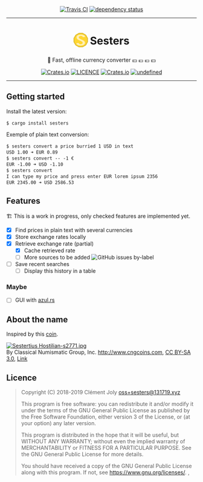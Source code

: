 <p align="center">
<a href="https://travis-ci.com/cljoly/sesters/master"><img src="https://img.shields.io/travis/com/cljoly/sesters.svg" alt="Travis CI" /></a> <a href="https://deps.rs/repo/github/cljoly/sesters"><img src="https://deps.rs/repo/github/cljoly/sesters/status.svg" alt="dependency status" /></a>
</p>

<div id="home-anchor"></div>

*************************************

<div align="center">

<h1 alig="center">
  <sub>
  <img
       src="https://raw.githubusercontent.com/cljoly/sesters/master/logo.png"
       height="38"
       width="38"
       >
  </sub>
  Sesters
</h1>

💱 Fast, offline currency converter 💴 💷 💶 💵
</div>

<p align="center">
<a href="https://github.com/cljoly/sesters#getting-started"><img src="https://img.shields.io/badge/🚀 getting-started-yellow?style=flat-square" alt="Crates.io" /></a> </a><a href="./LICENSE"><img src="https://img.shields.io/github/license/cljoly/sesters.svg?color=blueviolet&label=contribute&style=flat-square" alt="LICENCE" /></a> <a href="https://crates.io/crates/sesters"><img src="https://img.shields.io/crates/v/sesters.svg?color=blue&style=flat-square" alt="Crates.io" /></a> <a href="https://crates.io/crates/sesters"><img alt="undefined" src="https://img.shields.io/crates/d/sesters.svg?color=brightgreen&style=flat-square"></a>
</p>

******************************************

## Getting started

Install the latest version:

```
$ cargo install sesters
```

Exemple of plain text conversion:
```
$ sesters convert a price burried 1 USD in text
USD 1.00 ➜ EUR 0.89
$ sesters convert -- -1 €
EUR -1.00 ➜ USD -1.10
$ sesters convert
I can type my price and press enter EUR lorem ipsum 2356
EUR 2345.00 ➜ USD 2586.53
```

## Features

🏗️ This is a work in progress, only checked features are implemented yet.

- [X] Find prices in plain text with several currencies
- [X] Store exchange rates locally
- [X] Retrieve exchange rate (partial)
  - [X] Cache retrieved rate
  - [ ] More sources to be added ![GitHub issues by-label](https://img.shields.io/github/issues/cljoly/sesters/rate-source.svg)
- [ ] Save recent searches
  - [ ] Display this history in a table

### Maybe

- [ ] GUI with [azul.rs](https://azul.rs/)

## About the name

Inspired by this [coin](https://en.wikipedia.org/wiki/Sestertius).

<p><a href="https://commons.wikimedia.org/wiki/File:Sestertius_Hostilian-s2771.jpg#/media/File:Sestertius_Hostilian-s2771.jpg"><img src="https://upload.wikimedia.org/wikipedia/commons/f/f3/Sestertius_Hostilian-s2771.jpg" alt="Sestertius Hostilian-s2771.jpg"></a><br>By Classical Numismatic Group, Inc. <a rel="nofollow" class="external free" href="http://www.cngcoins.com">http://www.cngcoins.com</a>, <a href="http://creativecommons.org/licenses/by-sa/3.0/" title="Creative Commons Attribution-Share Alike 3.0">CC BY-SA 3.0</a>, <a href="https://commons.wikimedia.org/w/index.php?curid=380116">Link</a></p>

## Licence

> Copyright (C) 2018-2019  Clément Joly <oss+sesters@131719.xyz>
> 
> This program is free software: you can redistribute it and/or modify
> it under the terms of the GNU General Public License as published by
> the Free Software Foundation, either version 3 of the License, or
> (at your option) any later version.
> 
> This program is distributed in the hope that it will be useful,
> but WITHOUT ANY WARRANTY; without even the implied warranty of
> MERCHANTABILITY or FITNESS FOR A PARTICULAR PURPOSE.  See the
> GNU General Public License for more details.
> 
> You should have received a copy of the GNU General Public License
> along with this program.  If not, see <https://www.gnu.org/licenses/>.
,
